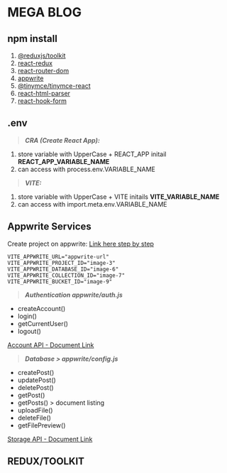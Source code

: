 # MEGA BLOG

## npm install

1. [@reduxjs/toolkit](https://redux-toolkit.js.org)
2. [react-redux](https://react-redux.js.org)
3. [react-router-dom](https://reactrouter.com/en/main)
4. [appwrite](https://appwrite.io)
5. [@tinymce/tinymce-react](https://www.npmjs.com/package/@tinymce/tinymce-react)
6. [react-html-parser](https://www.npmjs.com/package/react-html-parser)
7. [react-hook-form](https://react-hook-form.com)

## .env

> **_CRA (Create React App):_**

1. store variable with UpperCase + REACT_APP initail **REACT_APP_VARIABLE_NAME**
2. can access with process.env.VARIABLE_NAME

> **_VITE:_**

1. store variable with UpperCase + VITE initails **VITE_VARIABLE_NAME**
2. can access with import.meta.env.VARIABLE_NAME

## Appwrite Services

Create project on appwrite: [Link here step by step](https://drive.google.com/drive/folders/1i3zd4R9kPLB1zYA7m4yIBFAaMTS2Ls42?usp=drive_link)

```
VITE_APPWRITE_URL="appwrite-url"
VITE_APPWRITE_PROJECT_ID="image-3"
VITE_APPWRITE_DATABASE_ID="image-6"
VITE_APPWRITE_COLLECTION_ID="image-7"
VITE_APPWRITE_BUCKET_ID="image-9"
```

> **_Authentication appwrite/auth.js_**

- createAccount()
- login()
- getCurrentUser()
- logout()

[Account API - Document Link](https://appwrite.io/docs/references/cloud/client-web/account)

> **_Database > appwrite/config.js_**

- createPost()
- updatePost()
- deletePost()
- getPost()
- getPosts() > document listing
- uploadFile()
- deleteFile()
- getFilePreview()

[Storage API - Document Link](https://appwrite.io/docs/references/cloud/client-web/storage)

## REDUX/TOOLKIT
